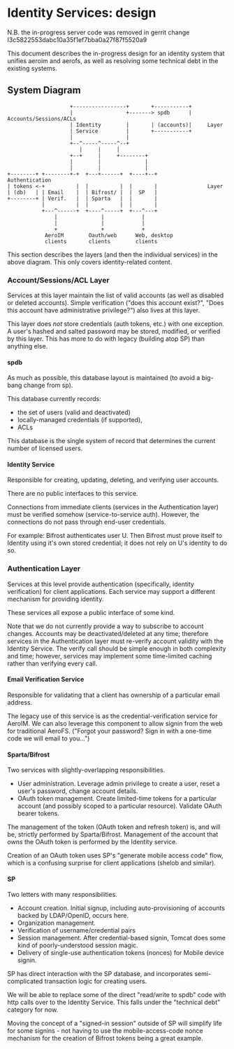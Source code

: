 Identity Services: design
=========================

N.B. the in-progress server code was removed in gerrit change I3c5822553dabc10a35f1ef7bba0a27f87f5520a9

This document describes the in-progress design for an identity system that
unifies aeroim and aerofs, as well as resolving some technical debt in the
existing systems.


## System Diagram

                        +-----------------+       +-----------+
                        |                 +-------> spdb      |     Accounts/Sessions/ACLs
                        | Identity        |       | (accounts)|     Layer
                        | Service         |       +-----------+
                        |                 |
                        +--^-----^-----^--+
                           |     |     |
                        +--+     |     +--------+
                        |        |              |
                        |        |              |
    +--------+ +--------+-+  +---+------+  +----+--+                Authentication
    | tokens <-+          |  |          |  |       |                Layer
    | (db)   | | Email    |  | Bifrost/ |  |  SP   |
    +--------+ | Verif.   |  | Sparta   |  |       |
               |          |  |          |  |       |
               +---^------+  +----^-----+  +---^---+
                   |              |            |
                   |              |            |
                   +              +            +
                AeroIM        Oauth/web      Web, desktop
                clients       clients        clients


This section describes the layers (and then the individual services) in the
above diagram. This only covers identity-related content.


### Account/Sessions/ACL Layer

Services at this layer maintain the list of valid accounts (as well as disabled
or deleted accounts). Simple verification ("does this account exist?", "Does
this account have administrative privilege?") also lives at this layer.

This layer does *not* store credentials (auth tokens, etc.) with one exception.
A user's hashed and salted password may be stored, modified, or verified by
this layer. This has more to do with legacy (building atop SP) than anything
else.


#### spdb

As much as possible, this database layout is maintained (to avoid a big-bang
change from sp).

This database currently records:

 - the set of users (valid and deactivated)
 - locally-managed credentials (if supported),
 - ACLs

This database is the single system of record that determines the current number
of licensed users.


#### Identity Service

Responsible for creating, updating, deleting, and verifying user accounts.

There are no public interfaces to this service.

Connections from immediate clients (services in the Authentication layer) must
be verified somehow (service-to-service auth). However, the connections do not
pass through end-user credentials.

For example: Bifrost authenticates user U. Then Bifrost must prove itself to
Identity using it's own stored credential; it does not rely on U's identity to
do so.


### Authentication Layer

Services at this level provide authentication (specifically, identity
verification) for client applications. Each service may support a different
mechanism for providing identity.

These services all expose a public interface of some kind.

Note that we do not currently provide a way to subscribe to account changes.
Accounts may be deactivated/deleted at any time; therefore services in the
Authentication layer must re-verify account validity with the Identity Service.
The verify call should be simple enough in both complexity and time; however,
services may implement some time-limited caching rather than verifying every
call.


#### Email Verification Service

Responsible for validating that a client has ownership of a particular email
address.

The legacy use of this service is as the credential-verification service for
AeroIM. We can also leverage this component to allow signin from the web for
traditional AeroFS. ("Forgot your password? Sign in with a one-time code we
will email to you...")


#### Sparta/Bifrost

Two services with slightly-overlapping responsibilities.

 - User administration. Leverage admin privilege to create a user, reset a
   user's password, change account details.
 - OAuth token management. Create limited-time tokens for a particular account
   (and possibly scoped to a particular resource). Validate OAuth bearer
tokens.

The management of the token (OAuth token and refresh token) is, and will be,
strictly performed by Sparta/Bifrost. Management of the account that _owns_ the
OAuth token is performed by the Identity service.

Creation of an OAuth token uses SP's "generate mobile access code" flow, which
is a confusing surprise for client applications (shelob and similar).


#### SP

Two letters with many responsibilities.

 - Account creation. Initial signup, including auto-provisioning of accounts
   backed by LDAP/OpenID, occurs here.
 - Organization management.
 - Verification of username/credential pairs
 - Session management. After credential-based signin, Tomcat does some kind of
   poorly-understood session magic.
 - Delivery of single-use authentication tokens (nonces) for Mobile device
   signin.


SP has direct interaction with the SP database, and incorporates semi-complicated
transaction logic for creating users.

We will be able to replace some of the direct "read/write to spdb" code with
http calls over to the Identity Service. This falls under the "technical debt"
category for now.

Moving the concept of a "signed-in session" outside of SP will simplify life
for some signins - not having to use the mobile-access-code nonce mechanism for
the creation of Bifrost tokens being a great example.

